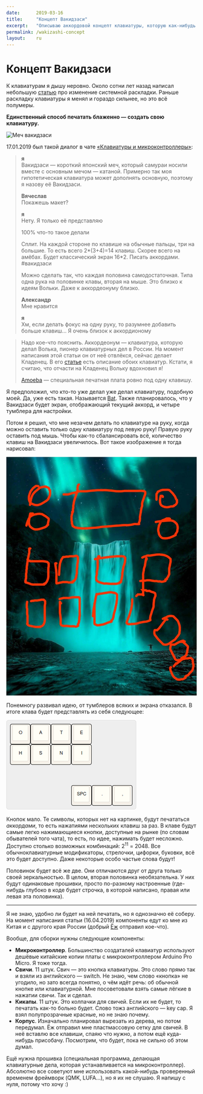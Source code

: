 ```yaml
---
date:      2019-03-16
title:     "Концепт Вакидзаси"
excerpt:   "Описываю аккордовой концепт клавиатуры, которую как-нибудь сделаю."
permalink: /wakizashi-concept
layout:    ru
---
```

# Концепт Вакидзаси

К клавиатурам я дышу неровно. Около сотни лет назад написал небольшую
[статью](https://bouncepaw.github.io/xkb-layout) про изменение системной
раскладки. Раньше раскладку клавиатуры я менял и гораздо сильнее, но это всё
полумеры.

**Единственный способ печатать блаженно — создать свою клавиатуру.**

![Меч
вакидзаси](https://upload.wikimedia.org/wikipedia/commons/thumb/c/c1/Antique_Japanese_%28samurai%29_wakizashi.JPG/800px-Antique_Japanese_%28samurai%29_wakizashi.JPG)

17.01.2019 был такой диалог в чате [«Клавиатуры и
микроконтроллеры»](https://t.me/klavaorgwork):

> **я**<br>Вакидзаси — короткий японский меч, который самураи носили вместе с
> основным мечом&nbsp;— катаной. Примерно так моя гипотетическая клавиатура
> может дополнять основную, поэтому я назову её Вакидзаси.
>
> **Вячеслав**<br>Покажешь макет?
>
> **я**<br>Нету. Я только её представляю
>
> 100% что-то такое делали
>
> Сплит. На каждой стороне по клавише на обычные пальцы, три на большие.
> То есть всего 2\*(3+4)=14 клавиш. Скорее всего на амёбах. Будет классический
> экран 16\*2. Писать аккордами. #вакидзаси
>
> Можно сделать так, что каждая половина самодостаточная. Типа одна рука на
> половинке клавы, вторая на мыше. Это близко к идеям Вольки. Даже к
> аккордеонуму близко.
>
> **Александр**<br>Мне нравится
>
> **я**<br>Хм, если делать фокус на одну руку, то разумнее добавить больше
> клавиш… Я очень близок к аккордионому

> Надо кое-что пояснить. Аккордеонум&nbsp;— клавиатура, которую делал Волька,
> пионер клавиатурных дел в России. На момент написания этой статьи он от неё
> отвлёкся, сейчас делает Кладенец. В его
> [статье](http://ibnteo.klava.org/keyboard/accord-alternately) есть описание
> обоих клавиатур. Кстати, я считаю, что отчасти на Кладенец Вольку вдохновил я!
>
> [Amoeba](https://deskthority.net/viewtopic.php?t=11420)&nbsp;— специальная
> печатная плата ровно под одну клавишу.

Я предположил, что кто-то уже делал уже делал клавиатуру, подобную моей. Да, уже
есть такая. Называется [Bat](http://xahlee.info/kbd/bat_keyboard.html). Также
планировалось, что у Вакидзаси будет экран, отображающий текущий аккорд, и
четыре тумблера для настройки.

Потом я решил, что мне незачем делать по клавиатуре на руку, когда можно
оставить только одну клавиатуру под левую руку! Правую руку оставить под мышь.
Чтобы как-то сбалансировать всё, количество клавиш на Вакидзаси увеличилось. Вот
такое изображение я тогда нарисовал:

![Набросок вакидзаси](/data/img/wakizashi-concept-two-rows-screen-tumblers.jpg)

Понемногу развивал идею, от тумблеров всяких и экрана отказался. В итоге клава
будет представлять из себя следующее:

![Раскладка, сделанная в редакторе](/data/img/wakizashi-layout-1.png)

Кнопок мало. Те символы, которых нет на картинке, будут печататься *аккордами*,
то есть нажатиями нескольких клавиш за раз. В клаве будут самые легко
нажимающиеся кнопки, доступные на рынке (по словам обывателей того чата), то
есть, по идее, нажимать будет несложно. Доступно столько возможных комбинаций:
2<sup>11</sup> = 2048. Все обычноклавиатурные модификаторы, стрелочки, цифорки,
буковки, всё это будет доступно. Даже некоторые особо частые слова будут!

Половинок будет всё же две. Они отличаются друг от друга только своей
зеркальностью. В целом, вторая половинка необязательна. У них будут одинаковые
прошивки, просто по-разному настроенные (где-нибудь глубоко в коде будет
строчка, в которой написано, правая или левая эта половинка).

<hr>

Я не знаю, удобно ли будет на ней печатать, но я однозначно её соберу. На момент
написания статьи (16.04.2019) компоненты едут ко мне из Китая и с другого края
России (добрый [Ёж](https://t.me/KgOfHedgehogs) отправил кое-что).

Вообще, для сборки нужны следующие компоненты:
- **Микроконтроллер**. Большинство создаталей клавиатур используют дешёвые
  китайские копии платы с микроконтроллером Arduino Pro Micro. Я тоже тогда.
- **Свичи**. 11 штук. Свич — это кнопка клавиатуры. Это слово прямо так и взяли
  из английского — switch. Не знаю, чем слово «кнопка» не угодило, но зато
  всегда понятно, о чём идёт речь: об обычной кнопке или клавиатурной. Мне
  посоветовали взять самые лёгкие в нажатии свичи. Так и сделал.
- **Кикапы**. 11 штук. Это колпачки для свичей. Если их не будет, то печатать
  как-то больно будет. Слово тожз английского — key cap. Я взял полупрозрачные
  красные, но не знаю почему.
- **Корпус**. Изначально планировал вырезать из дерева, но потом передумал. Ёж
  отправил мне пластмассовую сетку для свичей. В неё вставлю все клавиши, спаяю
  что нужно, а потом ещё куда-нибудь присобачу. Посмотрим, что будет, пока не
  сильно об этом думал.

Ещё нужна прошивка (специальная программа, делающая клавиатурные дела, которая
устанавливается на микроконтроллер). Абсолютно все советуют мне использовать
какой-нибудь проверенный временем фреймворк (QMK, LUFA…), но я их не слушаю. Я
напишу с нуля, потому что хочу :)
